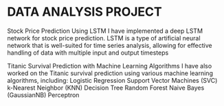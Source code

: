 # DATA ANALYSIS PROJECT

Stock Price Prediction Using LSTM
I have implemented a deep LSTM network for stock price prediction. LSTM is a type of artificial neural network that is well-suited for time series analysis, allowing for effective handling of data with multiple input and output timesteps

Titanic Survival Prediction with Machine Learning Algorithms
I have also worked on the Titanic survival prediction using various machine learning algorithms, including:
Logistic Regression
Support Vector Machines (SVC)
k-Nearest Neighbor (KNN)
Decision Tree
Random Forest
Naive Bayes (GaussianNB)
Perceptron
